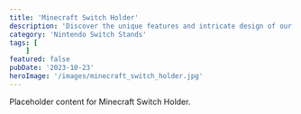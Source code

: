 ```yaml
---
title: 'Minecraft Switch Holder'
description: 'Discover the unique features and intricate design of our Minecraft Switch Holder. Perfect for various applications, this piece adds a touch of creativity and innovation to any setting.'
category: 'Nintendo Switch Stands'
tags: [
    ]
featured: false
pubDate: '2023-10-23'
heroImage: '/images/minecraft_switch_holder.jpg'
---
```


Placeholder content for Minecraft Switch Holder.